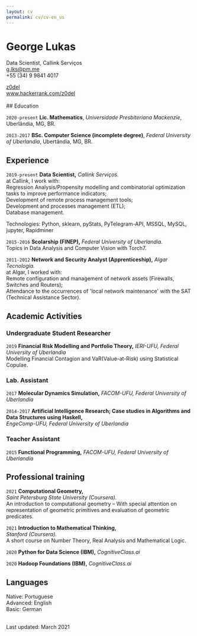 ```yaml
---
layout: cv
permalink: cv/cv-en_us
---
```


# George Lukas
Data Scientist, Callink Serviços <br/>
<a href="g.lks@pm.me">g.lks@pm.me</a> 
<br/>+55 (34) 9 9841 4017

<div id="webaddress">
  <a href="https://github.com/z0del"><i class="fab fa-github"></i> z0del</a> <br/>
  <a href="https://www.hackerrank.com/z0del"><i class="fas fa-users"></i> www.hackerrank.com/z0del</a>
</div>

<br/>
## Education

`2020-present`
**Lic. Mathematics**, 
*Universidade Presbiteriana Mackenzie*, Uberlândia, MG, BR.<br/>

`2013-2017`
**BSc. Computer Science (incomplete degree)**,
*Federal University of Uberlandia*, Ubertândia, MG, BR.

## Experience

`2019-present`
**Data Scientist,**
*Callink Serviços.*<br/>
at Callink, I work with:<br/>
Regression Analysis/Propensity modelling and combinatorial optimization tasks to improve performance indicators;<br/>
Development of remote process management tools;<br/>
Development and  processes management (ETL);<br/>
Database management.<br/>

Technologies: Python, sklearn, pyStats, PyTelegram-API, MSSQL, MySQL, jupyter, Rapidminer

`2015-2016`
**Scolarship (FINEP),** *Federal University of Uberlandia.*<br/>
 Topics in Data Analysis and Computer Vision with Torch7.

`2011-2012`
**Network and Security Analyst (Apprenticeship),**
*Algar Tecnologia.*<br/>
at Algar, I worked with:<br/>
Remote configuration and management of network assets (Firewalls, Switches and Routers);<br/>
Attendance to the occurrences of 'local network maintenance' with the SAT (Technical Assistance Sector).


## Academic Activities

### Undergraduate Student Researcher

`2019`
**Financial Risk Modelling and Portfolio Theory,**
*IERI-UFU, Federal University of Uberlandia*<br/>
Modelling Financial Contagion and VaR(Value-at-Risk) using Statistical Copulae.

### Lab. Assistant

`2017`
**Molecular Dynamics Simulation,**
*FACOM-UFU, Federal University of Uberlandia*

`2014-2017`
**Artificial Intelligence Research; Case studies in Algorithms and Data Structures using Haskell,** <br/>
*EngeComp-UFU, Federal University of Uberlandia*

### Teacher Assistant

`2015`
**Functional Programming,**
*FACOM-UFU, Federal University of Uberlandia*

## Professional training

`2021`
**Computational Geometry,**<br/>
*Saint Petersburg State University (Coursera).*
<br/>An introduction to computational geometry – 
With special attention on representation of geometric primitives and evaluation of geometric predicates.<br/>

`2021`
**Introduction to Mathematical Thinking,**<br/>
*Stanford (Coursera).*<br/>
A short course on Number Theory, Real Analysis and Mathematical Logic.<br/>

`2020`
**Python for Data Science (IBM),**
*CognitiveClass.ai*<br/>

`2020`
**Hadoop Foundations (IBM),**
*CognitiveClass.ai*<br/>


## Languages

Native: Portuguese<br/>
Advanced: English<br/>
Basic: German<br/>

<br/>Last updated: March  2021<br/><br/>
